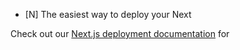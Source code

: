 
- [N]
The easiest way to deploy your Next

Check out our [Next.js deployment documentation](https://nextjs.org/docs/deployment) for 
